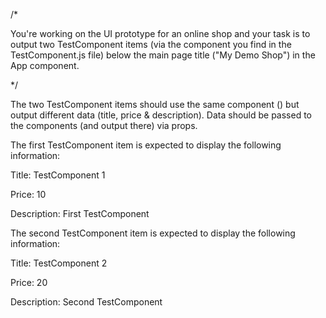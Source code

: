 
/*

  You're working on the UI prototype for an online shop and your task is to output two TestComponent items (via the <TestComponent /> 
  component you find in the TestComponent.js file) below the main page title ("My Demo Shop") in the App component.


*/

The two TestComponent items should use the same component (<TestComponent />) but output different data (title, price & description). Data should be passed to the components (and output there) via props.

The first TestComponent item is expected to display the following information:

Title: TestComponent 1

Price: 10

Description: First TestComponent

The second TestComponent item is expected to display the following information:

Title: TestComponent 2

Price: 20

Description: Second TestComponent

